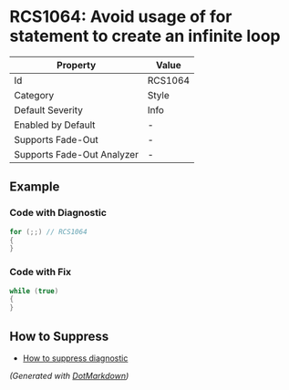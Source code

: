 # RCS1064: Avoid usage of for statement to create an infinite loop

| Property                    | Value   |
| --------------------------- | ------- |
| Id                          | RCS1064 |
| Category                    | Style   |
| Default Severity            | Info    |
| Enabled by Default          | \-      |
| Supports Fade\-Out          | \-      |
| Supports Fade\-Out Analyzer | \-      |

## Example

### Code with Diagnostic

```csharp
for (;;) // RCS1064
{
}
```

### Code with Fix

```csharp
while (true)
{
}
```

## How to Suppress

* [How to suppress diagnostic](../HowToConfigureAnalyzers#HowToSupressDiagnostic.md)

*\(Generated with [DotMarkdown](http://github.com/JosefPihrt/DotMarkdown)\)*